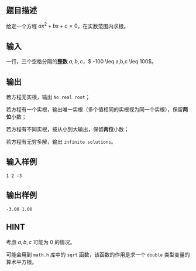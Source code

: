 ## 题目描述

给定一个方程 $ax^2+bx+c=0$，在实数范围内求根。

## 输入
一行，三个空格分隔的**整数** $a,b,c$，$ -100 \leq a,b,c \leq 100$。

## 输出
若方程无实根，输出 `No real root`；

若方程有一个实根，输出唯一实根（多个值相同的实根视为同一个实根），保留**两位**小数；

若方程有不同实根，按从小到大输出，保留**两位**小数；

若方程有无穷多解，输出 `infinite solutions`。

## 输入样例
    1 2 -3
## 输出样例
    -3.00 1.00

## HINT

考虑 $a,b,c$ 可能为 $0$ 的情况。

可能会用到 `math.h` 库中的 `sqrt` 函数，该函数的作用是求一个 `double` 类型变量的算术平方根。